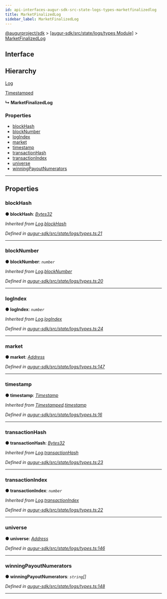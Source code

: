 ```yaml
---
id: api-interfaces-augur-sdk-src-state-logs-types-marketfinalizedlog
title: MarketFinalizedLog
sidebar_label: MarketFinalizedLog
---
```


[@augurproject/sdk](api-readme.md) > [[augur-sdk/src/state/logs/types Module]](api-modules-augur-sdk-src-state-logs-types-module.md) > [MarketFinalizedLog](api-interfaces-augur-sdk-src-state-logs-types-marketfinalizedlog.md)

## Interface

## Hierarchy

 [Log](api-interfaces-augur-sdk-src-state-logs-types-log.md)

 [Timestamped](api-interfaces-augur-sdk-src-state-logs-types-timestamped.md)

**↳ MarketFinalizedLog**

### Properties

* [blockHash](api-interfaces-augur-sdk-src-state-logs-types-marketfinalizedlog.md#blockhash)
* [blockNumber](api-interfaces-augur-sdk-src-state-logs-types-marketfinalizedlog.md#blocknumber)
* [logIndex](api-interfaces-augur-sdk-src-state-logs-types-marketfinalizedlog.md#logindex)
* [market](api-interfaces-augur-sdk-src-state-logs-types-marketfinalizedlog.md#market)
* [timestamp](api-interfaces-augur-sdk-src-state-logs-types-marketfinalizedlog.md#timestamp)
* [transactionHash](api-interfaces-augur-sdk-src-state-logs-types-marketfinalizedlog.md#transactionhash)
* [transactionIndex](api-interfaces-augur-sdk-src-state-logs-types-marketfinalizedlog.md#transactionindex)
* [universe](api-interfaces-augur-sdk-src-state-logs-types-marketfinalizedlog.md#universe)
* [winningPayoutNumerators](api-interfaces-augur-sdk-src-state-logs-types-marketfinalizedlog.md#winningpayoutnumerators)

---

## Properties

<a id="blockhash"></a>

###  blockHash

**● blockHash**: *[Bytes32](api-modules-augur-sdk-src-state-logs-types-module.md#bytes32)*

*Inherited from [Log](api-interfaces-augur-sdk-src-state-logs-types-log.md).[blockHash](api-interfaces-augur-sdk-src-state-logs-types-log.md#blockhash)*

*Defined in [augur-sdk/src/state/logs/types.ts:21](https://github.com/AugurProject/augur/blob/304ca83772/packages/augur-sdk/src/state/logs/types.ts#L21)*

___
<a id="blocknumber"></a>

###  blockNumber

**● blockNumber**: *`number`*

*Inherited from [Log](api-interfaces-augur-sdk-src-state-logs-types-log.md).[blockNumber](api-interfaces-augur-sdk-src-state-logs-types-log.md#blocknumber)*

*Defined in [augur-sdk/src/state/logs/types.ts:20](https://github.com/AugurProject/augur/blob/304ca83772/packages/augur-sdk/src/state/logs/types.ts#L20)*

___
<a id="logindex"></a>

###  logIndex

**● logIndex**: *`number`*

*Inherited from [Log](api-interfaces-augur-sdk-src-state-logs-types-log.md).[logIndex](api-interfaces-augur-sdk-src-state-logs-types-log.md#logindex)*

*Defined in [augur-sdk/src/state/logs/types.ts:24](https://github.com/AugurProject/augur/blob/304ca83772/packages/augur-sdk/src/state/logs/types.ts#L24)*

___
<a id="market"></a>

###  market

**● market**: *[Address](api-modules-augur-sdk-src-state-logs-types-module.md#address)*

*Defined in [augur-sdk/src/state/logs/types.ts:147](https://github.com/AugurProject/augur/blob/304ca83772/packages/augur-sdk/src/state/logs/types.ts#L147)*

___
<a id="timestamp"></a>

###  timestamp

**● timestamp**: *[Timestamp](api-modules-augur-sdk-src-state-logs-types-module.md#timestamp)*

*Inherited from [Timestamped](api-interfaces-augur-sdk-src-state-logs-types-timestamped.md).[timestamp](api-interfaces-augur-sdk-src-state-logs-types-timestamped.md#timestamp)*

*Defined in [augur-sdk/src/state/logs/types.ts:16](https://github.com/AugurProject/augur/blob/304ca83772/packages/augur-sdk/src/state/logs/types.ts#L16)*

___
<a id="transactionhash"></a>

###  transactionHash

**● transactionHash**: *[Bytes32](api-modules-augur-sdk-src-state-logs-types-module.md#bytes32)*

*Inherited from [Log](api-interfaces-augur-sdk-src-state-logs-types-log.md).[transactionHash](api-interfaces-augur-sdk-src-state-logs-types-log.md#transactionhash)*

*Defined in [augur-sdk/src/state/logs/types.ts:23](https://github.com/AugurProject/augur/blob/304ca83772/packages/augur-sdk/src/state/logs/types.ts#L23)*

___
<a id="transactionindex"></a>

###  transactionIndex

**● transactionIndex**: *`number`*

*Inherited from [Log](api-interfaces-augur-sdk-src-state-logs-types-log.md).[transactionIndex](api-interfaces-augur-sdk-src-state-logs-types-log.md#transactionindex)*

*Defined in [augur-sdk/src/state/logs/types.ts:22](https://github.com/AugurProject/augur/blob/304ca83772/packages/augur-sdk/src/state/logs/types.ts#L22)*

___
<a id="universe"></a>

###  universe

**● universe**: *[Address](api-modules-augur-sdk-src-state-logs-types-module.md#address)*

*Defined in [augur-sdk/src/state/logs/types.ts:146](https://github.com/AugurProject/augur/blob/304ca83772/packages/augur-sdk/src/state/logs/types.ts#L146)*

___
<a id="winningpayoutnumerators"></a>

###  winningPayoutNumerators

**● winningPayoutNumerators**: *`string`[]*

*Defined in [augur-sdk/src/state/logs/types.ts:148](https://github.com/AugurProject/augur/blob/304ca83772/packages/augur-sdk/src/state/logs/types.ts#L148)*

___

